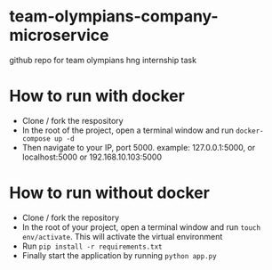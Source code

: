 # team-olympians-company-microservice
github repo for team olympians hng internship task

# How to run with docker
- Clone / fork the respository
- In the root of the project, open a terminal window and run `docker-compose up -d`
- Then navigate to your IP, port 5000. example: 127.0.0.1:5000, or localhost:5000 or 192.168.10.103:5000

# How to run without docker
- Clone / fork the repository
- In the root of your project, open a terminal window and run `touch env/activate`. This will activate the virtual environment
- Run `pip install -r requirements.txt`
- Finally start the application by running `python app.py`


